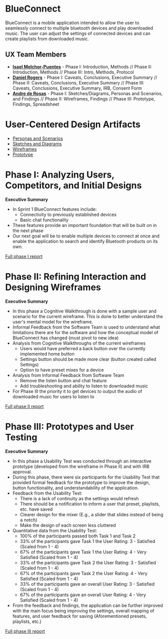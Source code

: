 # BlueConnect

BlueConnect is a mobile application intended to allow the user to seamlessly connect to multiple bluetooth devices and play downloaded music. The user can adjust the settings of connected devices and can create playlists from downloaded music.

## UX Team Members

* **[Isael Melchor-Puentes](https://github.com/UsabilityEngineering/ux-portfolio-isaelpuentes/blob/a181573f1078a1858d5320df7f80a24f41cc5435/README.md)** - Phase I: Introduction, Methods //
  Phase II: Introduction, Methods // Phase III: Intro, Methods, Protocol
* **[Daniel Rogers](https://github.com/UsabilityEngineering/ux-portfolio-droge91/blob/3e5aa57f10c3ef0bf55f186bfd34936d14a966cb/README.md)** - Phase I: Caveats, Conclusions, Executive Summary //
  Phase II: Caveats, Conclusions, Executive Summary // Phase III: Caveats, Conclusions, Executive Summary, IRB, Consent Form
* **[Andre de Rosas](https://github.com/UsabilityEngineering/ux-portfolio-acderosas/blob/7a411be7cf9e058c7f136547a4d60ab5fa39037f/README.md)** - Phase I: Sketches/Diagrams, Personas and Scenarios, and Findings //
  Phase II: Wireframes, Findings // Phase III: Prototype, Findings, Spreadsheet


# User-Centered Design Artifacts

* [Personas and Scenarios](/assets/BlueConnect_Personas_and_Scenarios.pdf)
* [Sketches and Diagrams](/assets/BlueConnect_Sketch.pdf)
* [Wireframes](wireframes/)
* [Prototype](https://xd.adobe.com/view/b56a1e34-8433-4fe9-8865-53b3ed0c8e87-e039/?fullscreen&hints=off) 

# Phase I: Analyzing Users, Competitors, and Initial Designs

**Executive Summary**

* In Sprint 1 BlueConnect features include:
  - Connectivity to previously established devices
  - Basic chat functionality
* These features provide an important foundation that will be built on in the next phase
* Our next goal will be to enable multiple devices to connect at once and enable the application to search and identify Bluetooth products on its own.

[Full phase I report](phaseI/)

# Phase II: Refining Interaction and Designing Wireframes

**Executive Summary**
* In this phase a Cognitive Walkthrough is done with a sample user and scenario for the current wireframe.
  This is done to better understand the user's mental model for the wireframe.
* Informal Feedback from the Software Team is used to understand what limitations there are for the software
  and how the conceptual model of BlueConnect has changed (must pivot to new idea)
* Analysis from Cognitive Walkthroughs of the current wireframes
  - Users would have preferred a back button over the currently implemented home button
  - Settings button should be made more clear (button created called Settings)
  - Option to have preset mixes for a device
* Analysis from Informal Feedback from Software Team
  - Remove the listen button and chat feature
  - Add troubleshooting and ability to listen to downloaded music
* For Phase III the priority it to get devices to output the audio of downloaded music for users to listen to

[Full phase II report](phaseII/)

# Phase III: Prototypes and User Testing

**Executive Summary**

* In this phase a Usability Test was conducted through an interactive prototype (developed from the wireframe in Phase II) and with IRB approval.
* During this phase, there were six participants for the Usability Test that provided formal feedback for the prototype to improve
  the design, button functionality, and understandability of the application.
* Feedback from the Usability Test:
  - There is a lack of continuity as the settings would refresh
  - There should be a notification to inform a user that preset, playlists, etc. have saved
  - Clearer design for the mixer (E.g., a slider that slides instead of being a notch)
  - Make the design of each screen less cluttered
* Quantitative data from the Usability Test:
  - 100% of the participants passed both Task 1 and Task 2
  - 33% of the participants gave Task 1 the User Rating: 3 - Satisfied (Scaled from 1 - 4)
  - 67% of the participants gave Task 1 the User Rating: 4 - Very Satisfied (Scaled from 1 - 4)
  - 33% of the participants gave Task 2 the User Rating: 3 - Satisfied (Scaled from 1 - 4)
  - 67% of the participants gave Task 2 the User Rating: 4 - Very Satisfied (Scaled from 1 - 4)
  - 33% of the participants gave an overall User Rating: 3 - Satisfied (Scaled from 1 - 4)
  - 67% of the participants gave an overall User Rating: 4 - Very Satisfied (Scaled from 1 - 4)
* From the feedback and findings, the application can be further improved with the main focus being improving the settings,
  overall mapping of features, and user feedback for saving (Aforementioned presets, playlists, etc.)  

[Full phase III report](phaseIII/)
